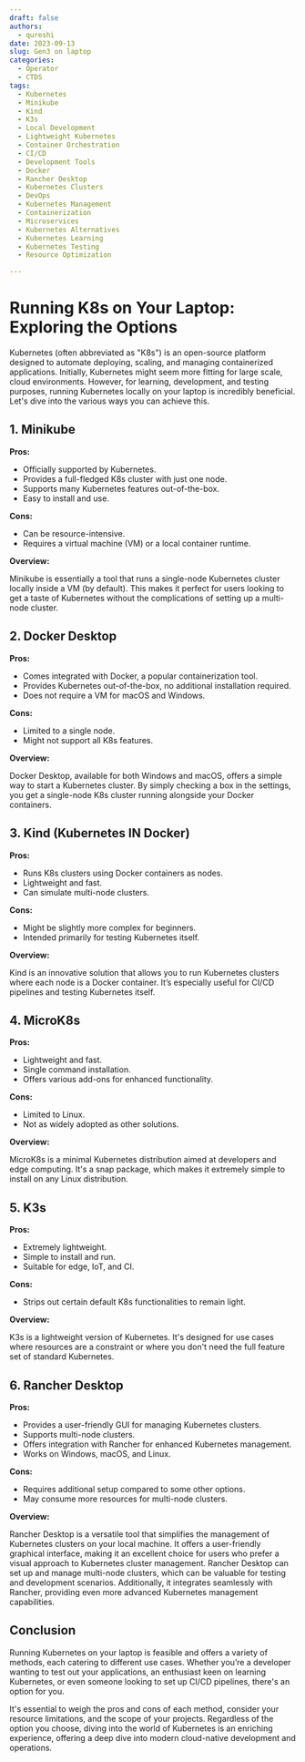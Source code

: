 ```yaml
---
draft: false
authors:
  - qureshi
date: 2023-09-13
slug: Gen3 on laptop
categories:
  - Operator
  - CTDS
tags:
  - Kubernetes
  - Minikube
  - Kind
  - K3s
  - Local Development
  - Lightweight Kubernetes
  - Container Orchestration
  - CI/CD
  - Development Tools
  - Docker
  - Rancher Desktop
  - Kubernetes Clusters
  - DevOps
  - Kubernetes Management
  - Containerization
  - Microservices
  - Kubernetes Alternatives
  - Kubernetes Learning
  - Kubernetes Testing
  - Resource Optimization

---
```



# Running K8s on Your Laptop: Exploring the Options


Kubernetes (often abbreviated as "K8s") is an open-source platform designed to automate deploying, scaling, and managing containerized applications. Initially, Kubernetes might seem more fitting for large scale, cloud environments. However, for learning, development, and testing purposes, running Kubernetes locally on your laptop is incredibly beneficial. Let's dive into the various ways you can achieve this.

## 1. Minikube

**Pros:**

- Officially supported by Kubernetes.
- Provides a full-fledged K8s cluster with just one node.
- Supports many Kubernetes features out-of-the-box.
- Easy to install and use.

**Cons:**

- Can be resource-intensive.
- Requires a virtual machine (VM) or a local container runtime.

**Overview:**

Minikube is essentially a tool that runs a single-node Kubernetes cluster locally inside a VM (by default). This makes it perfect for users looking to get a taste of Kubernetes without the complications of setting up a multi-node cluster.

## 2. Docker Desktop

**Pros:**

- Comes integrated with Docker, a popular containerization tool.
- Provides Kubernetes out-of-the-box, no additional installation required.
- Does not require a VM for macOS and Windows.

**Cons:**

- Limited to a single node.
- Might not support all K8s features.

**Overview:**

Docker Desktop, available for both Windows and macOS, offers a simple way to start a Kubernetes cluster. By simply checking a box in the settings, you get a single-node K8s cluster running alongside your Docker containers.

## 3. Kind (Kubernetes IN Docker)

**Pros:**

- Runs K8s clusters using Docker containers as nodes.
- Lightweight and fast.
- Can simulate multi-node clusters.

**Cons:**

- Might be slightly more complex for beginners.
- Intended primarily for testing Kubernetes itself.

**Overview:**

Kind is an innovative solution that allows you to run Kubernetes clusters where each node is a Docker container. It’s especially useful for CI/CD pipelines and testing Kubernetes itself.

## 4. MicroK8s

**Pros:**

- Lightweight and fast.
- Single command installation.
- Offers various add-ons for enhanced functionality.

**Cons:**

- Limited to Linux.
- Not as widely adopted as other solutions.

**Overview:**

MicroK8s is a minimal Kubernetes distribution aimed at developers and edge computing. It's a snap package, which makes it extremely simple to install on any Linux distribution.

## 5. K3s

**Pros:**

- Extremely lightweight.
- Simple to install and run.
- Suitable for edge, IoT, and CI.

**Cons:**

- Strips out certain default K8s functionalities to remain light.

**Overview:**

K3s is a lightweight version of Kubernetes. It's designed for use cases where resources are a constraint or where you don't need the full feature set of standard Kubernetes.

## 6. Rancher Desktop

**Pros:**

- Provides a user-friendly GUI for managing Kubernetes clusters.
- Supports multi-node clusters.
- Offers integration with Rancher for enhanced Kubernetes management.
- Works on Windows, macOS, and Linux.

**Cons:**

- Requires additional setup compared to some other options.
- May consume more resources for multi-node clusters.

**Overview:**

Rancher Desktop is a versatile tool that simplifies the management of Kubernetes clusters on your local machine. It offers a user-friendly graphical interface, making it an excellent choice for users who prefer a visual approach to Kubernetes cluster management. Rancher Desktop can set up and manage multi-node clusters, which can be valuable for testing and development scenarios. Additionally, it integrates seamlessly with Rancher, providing even more advanced Kubernetes management capabilities.

## Conclusion

Running Kubernetes on your laptop is feasible and offers a variety of methods, each catering to different use cases. Whether you’re a developer wanting to test out your applications, an enthusiast keen on learning Kubernetes, or even someone looking to set up CI/CD pipelines, there's an option for you.

It's essential to weigh the pros and cons of each method, consider your resource limitations, and the scope of your projects. Regardless of the option you choose, diving into the world of Kubernetes is an enriching experience, offering a deep dive into modern cloud-native development and operations.
